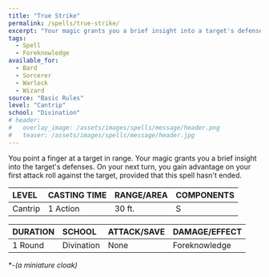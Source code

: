 ```yaml
---
title: "True Strike"
permalink: /spells/true-strike/
excerpt: "Your magic grants you a brief insight into a target's defenses."
tags:
  - Spell
  - Foreknowledge
available_for:
  - Bard
  - Sorcerer
  - Warlock
  - Wizard
source: "Basic Rules"
level: "Cantrip"
school: "Divination"
# header:
#   overlay_image: /assets/images/spells/message/header.png
#   teaser: /assets/images/spells/message/header.jpg
---
```


You point a finger at a target in range. Your magic grants you a brief insight into the target's defenses. On your next turn, you gain advantage on your first attack roll against the target, provided that this spell hasn't ended.

| LEVEL          | CASTING TIME   | RANGE/AREA     | COMPONENTS     |
| :------------- | :------------- | :------------- | :------------- |
| Cantrip        | 1 Action       | 30 ft.         | S              |

| DURATION       | SCHOOL         | ATTACK/SAVE    | DAMAGE/EFFECT  |
| :------------- | :------------- | :------------- | :------------- |
| <i class="fa-solid fa-copyright"></i> 1 Round       | Divination     | None           | Foreknowledge  |

\*-*(a miniature cloak)*
